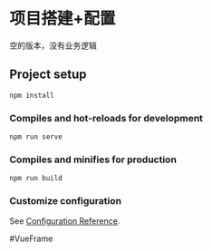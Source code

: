 # 项目搭建+配置
空的版本，没有业务逻辑

## Project setup
```
npm install
```

### Compiles and hot-reloads for development
```
npm run serve
```

### Compiles and minifies for production
```
npm run build
```

### Customize configuration
See [Configuration Reference](https://cli.vuejs.org/config/).

# V u e F r a m e  
 